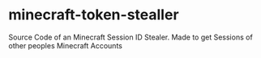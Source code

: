 # minecraft-token-stealler
Source Code of an Minecraft Session ID Stealer. Made to get Sessions of other peoples Minecraft Accounts
